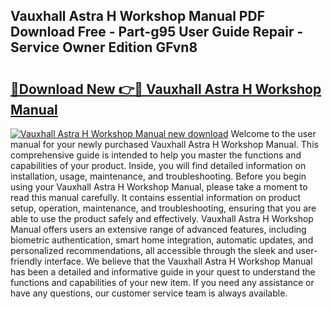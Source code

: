 ## Vauxhall Astra H Workshop Manual PDF Download Free - Part-g95 User Guide Repair - Service Owner Edition GFvn8

# <h2><a href="http://cf10236.oget.top/?id=Vauxhall+Astra+H+Workshop+Manual">🔗Download New 👉🔴 Vauxhall Astra H Workshop Manual</a></h2>

[![Vauxhall Astra H Workshop Manual new download](https://i.imgur.com/5g1atiW.png)](http://cf10236.oget.top/?id=Vauxhall+Astra+H+Workshop+Manual)
Welcome to the user manual for your newly purchased Vauxhall Astra H Workshop Manual. This comprehensive guide is intended to help you master the functions and capabilities of your product. Inside, you will find detailed information on installation, usage, maintenance, and troubleshooting. Before you begin using your Vauxhall Astra H Workshop Manual, please take a moment to read this manual carefully. It contains essential information on product setup, operation, maintenance, and troubleshooting, ensuring that you are able to use the product safely and effectively. Vauxhall Astra H Workshop Manual offers users an extensive range of advanced features, including biometric authentication, smart home integration, automatic updates, and personalized recommendations, all accessible through the sleek and user-friendly interface. We believe that the Vauxhall Astra H Workshop Manual has been a detailed and informative guide in your quest to understand the functions and capabilities of your new item. If you need any assistance or have any questions, our customer service team is always available.
